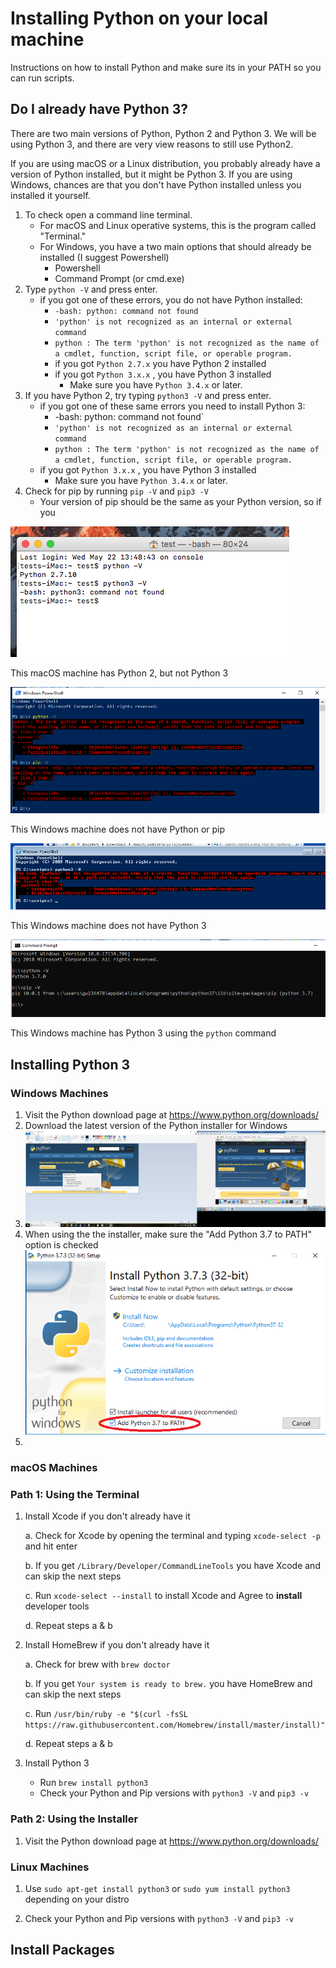 # Installing Python on your local machine

Instructions on how to install Python and make sure its in your PATH so you can run scripts.

## Do I already have Python 3?

There are two main versions of Python, Python 2 and Python 3. We will be using Python 3, and there are very view reasons to still use Python2.

If you are using macOS or a Linux distribution, you probably already have a version of Python installed, but it might be Python 3. If you are using Windows, chances are that you don't have Python installed unless you installed it yourself.

1. To check open a command line terminal. 
   * For macOS and Linux operative systems, this is the program called  "Terminal."
   * For Windows, you have a two main options that should already be installed (I suggest Powershell)
     * Powershell
     * Command Prompt (or cmd.exe)
2. Type `python -V` and press enter.
   * if you got one of these errors, you do not have Python installed:
     * `-bash: python: command not found` 
     *  `'python' is not recognized as an internal or external command` 
     * `python : The term 'python' is not recognized as the name of a cmdlet, function, script file, or operable program.`
     * if you got `Python 2.7.x` you have Python 2 installed
     * if you got `Python 3.x.x` , you have Python 3 installed
       * Make sure you have `Python 3.4.x` or later.
3. If you have Python 2, try typing `python3 -V` and press enter.
   * if you got one of these same errors you need to install Python 3:
     * -bash: python: command not found` 
     *  `'python' is not recognized as an internal or external command` 
     * `python : The term 'python' is not recognized as the name of a cmdlet, function, script file, or operable program.`
   * if you got `Python 3.x.x` , you have Python 3 installed
     * Make sure you have `Python 3.4.x` or later.
4. Check for pip by running `pip -V` and `pip3 -V`
   * Your version of pip should be the same as your Python version, so if you

![Example of checking for Python on Mac Terminal](img/install1.png)

This macOS machine has Python 2, but not Python 3

![Example of checking for Python with Windows Powershell](img/install7.png)

This Windows machine does not have Python or pip

![Example of checking for Python with Windows Powershell](img/install2.png)

This Windows machine does not have Python 3

![Example of checking for Python with Windows Command Prompt](img/install3.png)

This Windows machine has Python 3 using the `python` command

## Installing Python 3

### Windows Machines

1. Visit the Python download page at https://www.python.org/downloads/
2. Download the latest version of the Python installer for Windows
3. ![Screenshot of downloading the Python installer for Windows](img/install4.png)
4. When using the the installer, make sure the "Add Python 3.7 to PATH" option is checked![Screenshot the Python installer where the option to add Python to the path is selected.](img/install8.png)
5. 

### macOS Machines

### Path 1: Using the Terminal

1. Install Xcode if you don't already have it

   a. Check for Xcode by opening the terminal and typing `xcode-select -p` and hit enter

   b. If you get `/Library/Developer/CommandLineTools` you have Xcode and can skip the next steps

   c. Run `xcode-select --install`  to install Xcode and Agree to **install** developer tools

   d. Repeat steps a & b

2. Install HomeBrew if you don't already have it

   a. Check for brew with `brew doctor`

   b. If you get `Your system is ready to brew.` you have HomeBrew and can skip the next steps

   c. Run `/usr/bin/ruby -e "$(curl -fsSL https://raw.githubusercontent.com/Homebrew/install/master/install)"`

   d.  Repeat steps a & b 

3. Install Python 3

   * Run `brew install python3`
   * Check your Python and Pip versions with `python3 -V` and `pip3 -v`

### Path 2: Using the Installer

1. Visit the Python download page at https://www.python.org/downloads/



### Linux Machines

1. Use `sudo apt-get install python3` or `sudo yum install python3` depending on your distro

2. Check your Python and Pip versions with `python3 -V` and `pip3 -v`

## Install Packages

